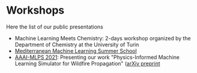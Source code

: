 # Workshops

Here the list of our public presentations

*  Machine Learning Meets Chemistry: 2-days workshop organized by the Department of Chemistry at the University of Turin
* [Mediterranean Machine Learning Summer School](https://www.m2lschool.org/) 
* [AAAI-MLPS 2021](https://sites.google.com/view/aaai-mlps): Presenting our work "Physics-Informed Machine Learning Simulator for Wildfire Propagation" ([arXiv preprint](https://arxiv.org/abs/2012.06825)
